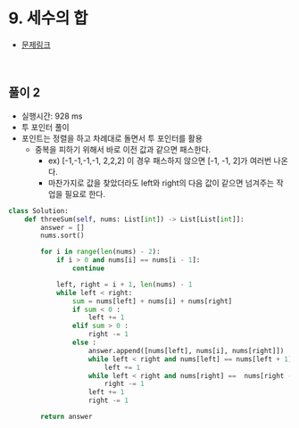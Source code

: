# 9. 세수의 합

- [문제링크](https://leetcode.com/problems/3sum/)

<br>

## 풀이 2

- 실행시간: 928 ms
- 투 포인터 풀이
- 포인트는 정렬을 하고 차례대로 돌면서 투 포인터를 활용
    - 중복을 피하기 위해서 바로 이전 값과 같으면 패스한다.
        - ex) [-1,-1,-1,-1, 2,2,2] 이 경우 패스하지 않으면 [-1, -1, 2]가 여러번 나온다.
        - 마찬가지로 값을 찾았더라도 left와 right의 다음 값이 같으면 넘겨주는 작업을 필요로 한다.

```python
class Solution:
    def threeSum(self, nums: List[int]) -> List[List[int]]:
        answer = []
        nums.sort()

        for i in range(len(nums) - 2):
            if i > 0 and nums[i] == nums[i - 1]:
                continue

            left, right = i + 1, len(nums) - 1
            while left < right:
                sum = nums[left] + nums[i] + nums[right]
                if sum < 0 :
                    left += 1
                elif sum > 0 :
                    right -= 1
                else :
                    answer.append([nums[left], nums[i], nums[right]])
                    while left < right and nums[left] == nums[left + 1] :
                        left += 1
                    while left < right and nums[right] ==  nums[right - 1] :
                        right -= 1
                    left += 1
                    right -= 1

        return answer
```